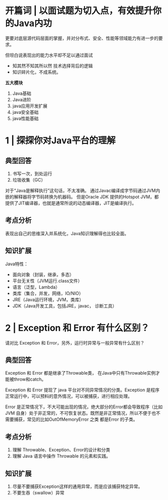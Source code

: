 # 开篇词 | 以面试题为切入点，有效提升你的Java内功

更要对底层源代码层面的掌握，并对分布式、安全、性能等领域能力有进一步的要求。

但坦白说表现出的能力水平却不足以通过面试

* 知其然不知其所以然 技术选择背后的逻辑
* 知识碎片化，不成系统。

**五大模块**

1. Java基础
2. Java进阶
3. java应用开发扩展
4. java安全基础
5. java性能基础
   
#  1 | 探探你对Java平台的理解

## 典型回答

1. 书写一次，到处运行
2. 垃圾收集（GC）

对于“Java是解释执行”这句话，不太准确。  通过Javac编译成字节码通过JVM内嵌的解释器将字节码转换为机器码。 但是Oracle JDK 提供的Hotspot JVM，都提供了JIT编译器，也就是通常所说的动态编译器，JIT是编译执行。

## 考点分析

表现出自己的思维深入并系统化，Java知识理解得也比较全面。

## 知识扩展

Java特性：

* 面向对象（封装，继承，多态）
* 平台无关性（JVM运行.class文件）
* 语言（泛型，Lambda）
* 类库（集合，并发，网络，IO/NIO）
* JRE（Java运行环境，JVM，类库）
* JDK（Java开发工具，包括JRE，javac， 诊断工具）
  
 # 2 | Exception 和 Error 有什么区别？

 请对比 Exception 和 Error，另外，运行时异常与一般异常有什么区别？

 ## 典型回答

 Exception 和 Error 都是继承了Throwable类， 在Java中只有Throwable实例才能被throw和catch。

Exception 和 Error 提现了 java 平台对不同异常情况的分类。Exception 是程序正常运行中，可以预料的意外情况，可以被捕获，进行相应处理。

Error 是正常情况下，不大可能出现的情况，绝大部分的Error都会导致程序（比如 JVM 自身）处于非正常的，不可恢复状态。既然是非正常情况，所以不便于也不需要捕获，常见的比如OutOfMemoryError 之类 都是Error 的子类。

## 考点分析

1. 理解 Throwable、Exception、Error的设计和分类
2. 理解 Java 语言中操作 Throwable 的元素和实践。

## 知识扩展

1. 尽量不要捕获Exception这样的通用异常，而是应该捕获特定异常。
2. 不要生吞（swallow）异常


